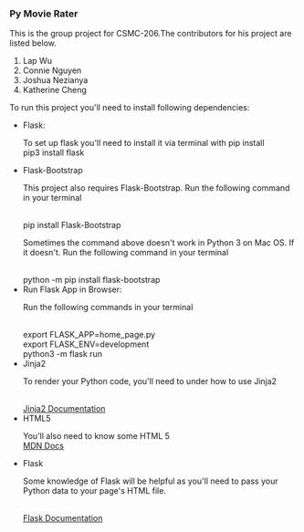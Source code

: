 <h3>Py Movie Rater</h3>
<div>
    <p>This is the group project for CSMC-206.The contributors for his project are listed below.</p>
    <ol>
        <li> Lap Wu </li>
        <li> Connie Nguyen</li>
        <li> Joshua Nezianya </li>
        <li> Katherine Cheng </li>
    </ol>
    <p>To run this project you'll need to install following dependencies: </p>
    <ul>
        <li>Flask: 
            <p>To set up flask you'll need to install it via terminal with pip install
            <br> pip3 install flask
             </p>             
        </li>
        <li>Flask-Bootstrap
            <p>This project also requires Flask-Bootstrap. Run the following command in  your terminal</p>
            <br>pip install Flask-Bootstrap
            <p>Sometimes the command above doesn't work in Python 3 on Mac OS. If it doesn't. Run the following command in your terminal</p>
            <br>python -m pip install flask-bootstrap  
        </li>
        <li>Run Flask App in Browser:
            <p>Run the following commands in your terminal</p>
            <br> export FLASK_APP=home_page.py
            <br> export FLASK_ENV=development
            <br> python3 -m flask run 
        </li>
        <li> Jinja2 
            <p>To render your Python code, you'll need to under how to use Jinja2</p>
            <br> <a href="https://jinja.palletsprojects.com/en/3.1.x/nativetypes/#examples" target="_blank">Jinja2 Documentation</a>
        </li>
        <li>HTML5
            <p>You'll also need to know some HTML 5
            <br> <a href="https://developer.mozilla.org/en-US/docs/Learn/HTML/Introduction_to_HTML/Getting_started" target="_blank">MDN Docs</a>
        </li>
        <li>Flask
            <p>Some knowledge of Flask will be helpful as you'll need to pass your<br>
            Python data to your page's HTML file.</p>
            <br> <a href="https://flask.palletsprojects.com/en/2.1.x/quickstart/#apis-with-json" target="_blank">Flask Documentation</a>
        </li>
    </ul>
 </div>


